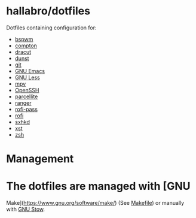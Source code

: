hallabro/dotfiles
=================

Dotfiles containing configuration for:

* [bspwm](https://github.com/baskerville/bspwm)
* [compton](https://github.com/chjj/compton)
* [dracut](https://fedoraproject.org/wiki/Dracut)
* [dunst](https://github.com/dunst-project/dunst)
* [git](https://git-scm.com/)
* [GNU Emacs](https://www.gnu.org/software/emacs/)
* [GNU Less](https://www.gnu.org/software/less/)
* [mpv](https://mpv.io/)
* [OpenSSH](https://www.openssh.com/)
* [parcellite](http://parcellite.sourceforge.net/)
* [ranger](https://github.com/ranger/ranger)
* [rofi-pass](https://github.com/carnager/rofi-pass)
* [rofi](https://github.com/davatorium/rofi)
* [sxhkd](https://github.com/baskerville/sxhkd)
* [xst](https://github.com/gnotclub/xst)
* [zsh](https://www.zsh.org/)


Management
==========

The dotfiles are managed with [GNU
=======
Make](https://www.gnu.org/software/make/) (See [Makefile](Makefile))
or manually with [GNU Stow](https://www.gnu.org/software/stow/).
